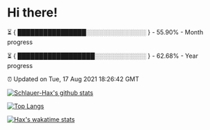 # Hi there!

⏳ { ████████████████░░░░░░░░░░░░░░ } - 55.90% - Month progress

⏳ { ██████████████████░░░░░░░░░░░░ } - 62.68% - Year progress

⏰ Updated on Tue, 17 Aug 2021 18:26:42 GMT


[![Schlauer-Hax's github stats](https://github-readme-stats.vercel.app/api?username=Schlauer-Hax&show_icons=true&theme=dark&count_private=true)](https://github.com/Schlauer-Hax)


[![Top Langs](https://github-readme-stats.vercel.app/api/top-langs/?username=Schlauer-Hax&layout=compact&theme=dark)](https://github.com/Schlauer-Hax?tab=repositories)


[![Hax's wakatime stats](https://github-readme-stats.vercel.app/api/wakatime?username=Hax&theme=dark)](https://wakatime.com/@Hax)

